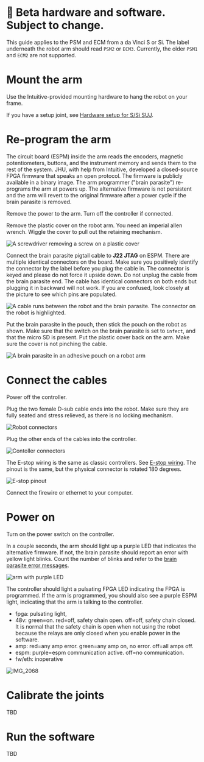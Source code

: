 # 🐥 Beta hardware and software. Subject to change.

This guide applies to the PSM and ECM from a da Vinci S or Si. The label underneath the robot arm should read `PSM2` or `ECM3`. Currently, the older `PSM1` and `ECM2` are not supported.

# Mount the arm

Use the Intuitive-provided mounting hardware to hang the robot on your frame.

If you have a setup joint, see [Hardware setup for S/Si SUJ]().

# Re-program the arm

The circuit board (ESPM) inside the arm reads the encoders, magnetic potentiometers, buttons, and the instrument memory and sends them to the rest of the system. JHU, with help from Intuitive, developed a closed-source FPGA firmware that speaks an open protocol. The firmware is publicly available in a binary image. The arm programmer ("brain parasite") re-programs the arm at powers up. The alternative firmware is not persistent and the arm will revert to the original firmware after a power cycle if the brain parasite is removed.

Remove the power to the arm. Turn off the controller if connected.

Remove the plastic cover on the robot arm. You need an imperial allen wrench. Wiggle the cover to pull out the retaining mechanism.

![A screwdriver removing a screw on a plastic cover](https://user-images.githubusercontent.com/5226846/174355931-190018de-89c5-4373-949b-1e6732bf0dbe.jpg)

Connect the brain parasite pigtail cable to **J22 JTAG** on ESPM. There are multiple identical connectors on the board. Make sure you positively identify the connector by the label before you plug the cable in. The connector is keyed and please do not force it upside down. Do not unplug the cable from the brain parasite end. The cable has identical connectors on both ends but plugging it in backward will not work. If you are confused, look closely at the picture to see which pins are populated.

![A cable runs between the robot and the brain parasite. The connector on the robot is highlighted.](https://user-images.githubusercontent.com/5226846/174386903-a53ddc78-43a8-46ae-83db-61379bc47f78.jpg)

Put the brain parasite in the pouch, then stick the pouch on the robot as shown. Make sure that the switch on the brain parasite is set to `infect`, and that the micro SD is present. Put the plastic cover back on the arm. Make sure the cover is not pinching the cable.

![A brain parasite in an adhesive pouch on a robot arm](https://user-images.githubusercontent.com/5226846/174387381-494be4f4-f687-401d-ba88-8e82a54c4478.jpg)

# Connect the cables

Power off the controller.

Plug the two female D-sub cable ends into the robot. Make sure they are fully seated and stress relieved, as there is no locking mechanism. 

![Robot connectors](https://user-images.githubusercontent.com/5226846/174387729-1806fa8c-9b02-4239-a040-162fbe6c8a20.jpg)

Plug the other ends of the cables into the controller. 

![Contoller connectors](https://user-images.githubusercontent.com/5226846/174387738-bea9210d-fed1-4800-996a-04b33f0536ba.jpg)

The E-stop wiring is the same as classic controllers. See [E-stop wiring](/jhu-dvrk/sawIntuitiveResearchKit/wiki/ESTOP). The pinout is the same, but the physical connector is rotated 180 degrees.

![E-stop pinout](https://user-images.githubusercontent.com/5226846/174389563-03340609-ec9d-48ff-9fd1-0be26f9e3440.png)

Connect the firewire or ethernet to your computer.

# Power on

Turn on the power switch on the controller.

In a couple seconds, the arm should light up a purple LED that indicates the alternative firmware. If not, the brain parasite should report an error with yellow light blinks. Count the number of blinks and refer to the [brain parasite error messages]().

![arm with purple LED](https://user-images.githubusercontent.com/5226846/174390164-3c73cd29-b3b8-4fdb-bb0f-23e637744936.jpg)

The controller should light a pulsating FPGA LED indicating the FPGA is programmed. If the arm is programmed, you should also see a purple ESPM light, indicating that the arm is talking to the controller.

- fpga: pulsating light, 
- 48v: green=on. red=off, safety chain open. off=off, safety chain closed. It is normal that the safety chain is open when not using the robot because the relays are only closed when you enable power in the software.
- amp: red=any amp error. green=any amp on, no error. off=all amps off.
- espm: purple=espm communication active. off=no communication.
- fw/eth: inoperative

 
![IMG_2068](https://user-images.githubusercontent.com/5226846/174390484-9cc763c8-d410-48ec-83b4-30d7fa777d42.jpg)

# Calibrate the joints

TBD

# Run the software

TBD